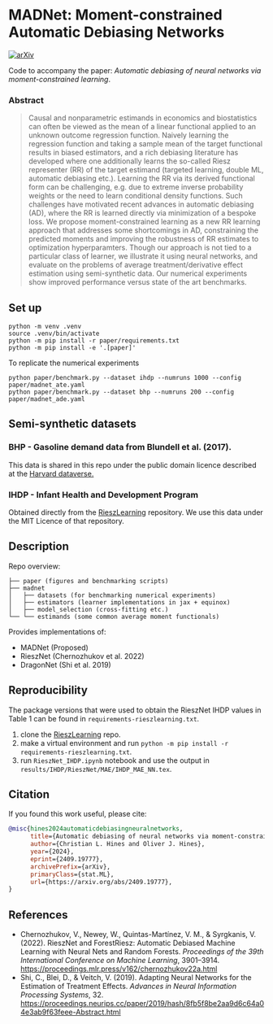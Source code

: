 # MADNet: Moment-constrained Automatic Debiasing Networks

[![arXiv](https://img.shields.io/badge/arXiv-2409.19777-b31b1b.svg)](https://arxiv.org/abs/2409.19777)

Code to accompany the paper: _Automatic debiasing of neural networks via moment-constrained learning_.

### Abstract

> Causal and nonparametric estimands in economics and biostatistics can often be viewed as the mean of a linear functional applied to an unknown outcome regression function. Naively learning the regression function and taking a sample mean of the target functional results in biased estimators, and a rich debiasing literature has developed where one additionally learns the so-called Riesz representer (RR) of the target estimand (targeted learning, double ML, automatic debiasing etc.). Learning the RR via its derived functional form can be challenging, e.g. due to extreme inverse probability weights or the need to learn conditional density functions. Such challenges have motivated recent advances in automatic debiasing (AD), where the RR is learned directly via minimization of a bespoke loss. We propose moment-constrained learning as a new RR learning approach that addresses some shortcomings in AD, constraining the predicted moments and improving the robustness of RR estimates to optimization hyperparamters. Though our approach is not tied to a particular class of learner, we illustrate it using neural networks, and evaluate on the problems of average treatment/derivative effect estimation using semi-synthetic data. Our numerical experiments show improved performance versus state of the art benchmarks.

## Set up

```shell
python -m venv .venv
source .venv/bin/activate
python -m pip install -r paper/requirements.txt
python -m pip install -e '.[paper]'
```

To replicate the numerical experiments

```shell
python paper/benchmark.py --dataset ihdp --numruns 1000 --config paper/madnet_ate.yaml
python paper/benchmark.py --dataset bhp --numruns 200 --config paper/madnet_ade.yaml
```

## Semi-synthetic datasets

### BHP - Gasoline demand data from Blundell et al. (2017).

This data is shared in this repo under the public domain licence described at the [Harvard dataverse.](https://dataverse.harvard.edu/dataset.xhtml;jsessionid=ab284f8afb3805aad6f8c6b9ddca?persistentId=doi%3A10.7910%2FDVN%2F0YALNP&version=&q=&fileTypeGroupFacet=%22Data%22&fileAccess=&fileTag=&fileSortField=&fileSortOrder=)

### IHDP - Infant Health and Development Program

Obtained directly from the [RieszLearning](https://github.com/victor5as/RieszLearning/) repository. We use this data under the MIT Licence of that repository.

## Description

Repo overview:

```
├── paper (figures and benchmarking scripts)
├── madnet
│   ├── datasets (for benchmarking numerical experiments)
│   ├── estimators (learner implementations in jax + equinox)
│   ├── model_selection (cross-fitting etc.)
└── └── estimands (some common average moment functionals)
```

Provides implementations of:

- MADNet (Proposed)
- RieszNet (Chernozhukov et al. 2022)
- DragonNet (Shi et al. 2019)

## Reproducibility

The package versions that were used to obtain the RieszNet IHDP values in Table 1 can be found in `requirements-rieszlearning.txt`.

1. clone the [RieszLearning](https://github.com/victor5as/RieszLearning) repo.
2. make a virtual environment and run `python -m pip install -r requirements-rieszlearning.txt`.
3. run `RieszNet_IHDP.ipynb` notebook and use the output in `results/IHDP/RieszNet/MAE/IHDP_MAE_NN.tex`.

## Citation

If you found this work useful, please cite:

```bibtex
@misc{hines2024automaticdebiasingneuralnetworks,
      title={Automatic debiasing of neural networks via moment-constrained learning},
      author={Christian L. Hines and Oliver J. Hines},
      year={2024},
      eprint={2409.19777},
      archivePrefix={arXiv},
      primaryClass={stat.ML},
      url={https://arxiv.org/abs/2409.19777},
}
```

## References

- Chernozhukov, V., Newey, W., Quintas-Martı́nez, V. M., & Syrgkanis, V. (2022). RieszNet and ForestRiesz: Automatic Debiased Machine Learning with Neural Nets and Random Forests. _Proceedings of the 39th International Conference on Machine Learning_, 3901–3914. https://proceedings.mlr.press/v162/chernozhukov22a.html
- Shi, C., Blei, D., & Veitch, V. (2019). Adapting Neural Networks for the Estimation of Treatment Effects. _Advances in Neural Information Processing Systems_, 32. https://proceedings.neurips.cc/paper/2019/hash/8fb5f8be2aa9d6c64a04e3ab9f63feee-Abstract.html
